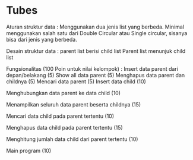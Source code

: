 # Tubes
Aturan struktur data : 
Menggunakan dua jenis list yang berbeda. Minimal menggunakan salah satu dari Double Circular atau Single circular, sisanya bisa dari jenis yang berbeda.

Desain struktur data : 
parent list berisi child list
Parent list menunjuk child list

Fungsionalitas (100 Poin untuk nilai kelompok) : 
Insert data parent dari depan/belakang (5)
Show all data parent (5)
Menghapus data parent dan childnya (5)
Mencari data parent (5)
Insert data child (10)

Menghubungkan data parent ke data child (10)

Menampilkan seluruh data parent beserta childnya (15)

Mencari data child pada parent tertentu (10)

Menghapus data child pada parent tertentu (15)

Menghitung jumlah data child dari parent tertentu (10)

Main program (10)

